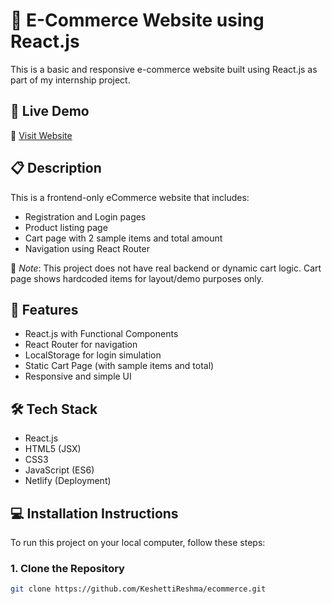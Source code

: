 # 🛒 E-Commerce Website using React.js

This is a basic and responsive e-commerce website built using React.js as part of my internship project.

## 🚀 Live Demo

🔗 [Visit Website](https://ecommercekeshetti.netlify.app/)

## 📋 Description

This is a frontend-only eCommerce website that includes:
- Registration and Login pages
- Product listing page
- Cart page with 2 sample items and total amount
- Navigation using React Router

📝 *Note*: This project does not have real backend or dynamic cart logic. Cart page shows hardcoded items for layout/demo purposes only.

## 🌟 Features

- React.js with Functional Components
- React Router for navigation
- LocalStorage for login simulation
- Static Cart Page (with sample items and total)
- Responsive and simple UI

## 🛠 Tech Stack

- React.js
- HTML5 (JSX)
- CSS3
- JavaScript (ES6)
- Netlify (Deployment)

## 💻 Installation Instructions

To run this project on your local computer, follow these steps:

### 1. Clone the Repository

```bash
git clone https://github.com/KeshettiReshma/ecommerce.git
